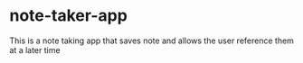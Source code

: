 # note-taker-app
This is a note taking app that saves note and allows the user reference them at a later time

